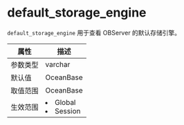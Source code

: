 # default_storage_engine

`default_storage_engine` 用于查看 OBServer 的默认存储引擎。

| **属性** | **描述** |
| --- | --- |
| 参数类型 | varchar |
| 默认值 | OceanBase |
| 取值范围 | OceanBase |
| 生效范围 | <li>Global<li>Session|
